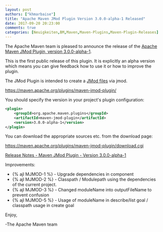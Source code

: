 ```yaml
---
layout: post
authors: ["khmarbaise"]
title: "Apache Maven JMod Plugin Version 3.0.0-alpha-1 Released"
date: 2017-09-20 20:23:00
comments: true
categories: [Neuigkeiten,BM,Maven,Maven-Plugins,Maven-Plugin-Releases]
---
```

The Apache Maven team is pleased to announce the release of the 
[Apache Maven JMod Plugin, version 3.0.0-alpha-1](https://maven.apache.org/plugins/maven-jmod-plugin/).

This is the first public release of this plugin. It is explicitly an alpha version which 
means you can give feedback how to use it or how to improve the plugin.

The JMod Plugin is intended to create a [JMod files](http://openjdk.java.net/jeps/261) via jmod.

https://maven.apache.org/plugins/maven-jmod-plugin/

You should specify the version in your project's plugin configuration:

``` xml
<plugin>
    <groupId>org.apache.maven.plugins</groupId>
    <artifactId>maven-jmod-plugin</artifactId>
    <version>3.0.0-alpha-1</version>
</plugin>
``` 

You can download the appropriate sources etc. from the download page:

https://maven.apache.org/plugins/maven-jmod-plugin/download.cgi


<!-- more -->

[Release Notes - Maven JMod Plugin - Version 3.0.0-alpha-1](https://issues.apache.org/jira/secure/ReleaseNote.jspa?projectId=12321433&version=12341363)


Improvements:

 * {% ajl MJMOD-1 %} - Upgrade dependencies in component
 * {% ajl MJMOD-2 %} - Classpath / Modulepath using the dependencies of the current project.
 * {% ajl MJMOD-3 %} - Changed moduleName into outputFileName to prevent confusion
 * {% ajl MJMOD-5 %} - Usage of moduleName in describe/list goal / classpath usage in create goal

Enjoy,

-The Apache Maven team

